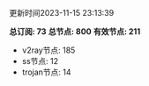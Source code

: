 更新时间2023-11-15 23:13:39

**总订阅: 73**
**总节点: 800**
**有效节点: 211**
- v2ray节点: 185
- ss节点: 12
- trojan节点: 14
